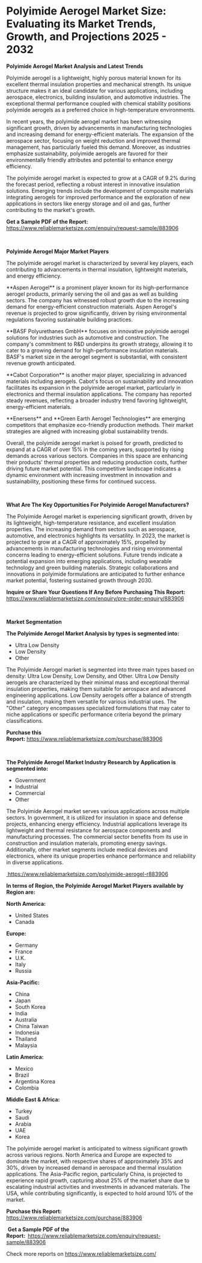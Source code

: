 <p><h1>Polyimide Aerogel Market Size: Evaluating its Market Trends, Growth, and Projections 2025 - 2032</h1></p><p><strong>Polyimide Aerogel Market Analysis and Latest Trends</strong></p>
<p><p>Polyimide aerogel is a lightweight, highly porous material known for its excellent thermal insulation properties and mechanical strength. Its unique structure makes it an ideal candidate for various applications, including aerospace, electronics, building insulation, and automotive industries. The exceptional thermal performance coupled with chemical stability positions polyimide aerogels as a preferred choice in high-temperature environments.</p><p>In recent years, the polyimide aerogel market has been witnessing significant growth, driven by advancements in manufacturing technologies and increasing demand for energy-efficient materials. The expansion of the aerospace sector, focusing on weight reduction and improved thermal management, has particularly fueled this demand. Moreover, as industries emphasize sustainability, polyimide aerogels are favored for their environmentally friendly attributes and potential to enhance energy efficiency.</p><p>The polyimide aerogel market is expected to grow at a CAGR of 9.2% during the forecast period, reflecting a robust interest in innovative insulation solutions. Emerging trends include the development of composite materials integrating aerogels for improved performance and the exploration of new applications in sectors like energy storage and oil and gas, further contributing to the market's growth.</p></p>
<p><strong>Get a Sample PDF of the Report:&nbsp;</strong> <a href="https://www.reliablemarketsize.com/enquiry/request-sample/883906?utm_campaign=3516&utm_medium=2&utm_source=Github&utm_content=ia&utm_term=31032025&utm_id=polyimide-aerogel">https://www.reliablemarketsize.com/enquiry/request-sample/883906</a></p>
<p>&nbsp;</p>
<p><strong>Polyimide Aerogel Major Market Players</strong></p>
<p><p>The polyimide aerogel market is characterized by several key players, each contributing to advancements in thermal insulation, lightweight materials, and energy efficiency.</p><p>**Aspen Aerogel** is a prominent player known for its high-performance aerogel products, primarily serving the oil and gas as well as building sectors. The company has witnessed robust growth due to the increasing demand for energy-efficient construction materials. Aspen Aerogel's revenue is projected to grow significantly, driven by rising environmental regulations favoring sustainable building practices.</p><p>**BASF Polyurethanes GmbH** focuses on innovative polyimide aerogel solutions for industries such as automotive and construction. The company's commitment to R&D underpins its growth strategy, allowing it to cater to a growing demand for high-performance insulation materials. BASF's market size in the aerogel segment is substantial, with consistent revenue growth anticipated.</p><p>**Cabot Corporation** is another major player, specializing in advanced materials including aerogels. Cabot's focus on sustainability and innovation facilitates its expansion in the polyimide aerogel market, particularly in electronics and thermal insulation applications. The company has reported steady revenues, reflecting a broader industry trend favoring lightweight, energy-efficient materials.</p><p>**Enersens** and **Green Earth Aerogel Technologies** are emerging competitors that emphasize eco-friendly production methods. Their market strategies are aligned with increasing global sustainability trends.</p><p>Overall, the polyimide aerogel market is poised for growth, predicted to expand at a CAGR of over 15% in the coming years, supported by rising demands across various sectors. Companies in this space are enhancing their products' thermal properties and reducing production costs, further driving future market potential. This competitive landscape indicates a dynamic environment with increasing investment in innovation and sustainability, positioning these firms for continued success.</p></p>
<p>&nbsp;</p>
<p><strong>What Are The Key Opportunities For Polyimide Aerogel Manufacturers?</strong></p>
<p><p>The Polyimide Aerogel market is experiencing significant growth, driven by its lightweight, high-temperature resistance, and excellent insulation properties. The increasing demand from sectors such as aerospace, automotive, and electronics highlights its versatility. In 2023, the market is projected to grow at a CAGR of approximately 15%, propelled by advancements in manufacturing technologies and rising environmental concerns leading to energy-efficient solutions. Future trends indicate a potential expansion into emerging applications, including wearable technology and green building materials. Strategic collaborations and innovations in polyimide formulations are anticipated to further enhance market potential, fostering sustained growth through 2030.</p></p>
<p><strong>Inquire or Share Your Questions If Any Before Purchasing This Report:</strong> <a href="https://www.reliablemarketsize.com/enquiry/pre-order-enquiry/883906?utm_campaign=3516&utm_medium=2&utm_source=Github&utm_content=ia&utm_term=31032025&utm_id=polyimide-aerogel">https://www.reliablemarketsize.com/enquiry/pre-order-enquiry/883906</a></p>
<p>&nbsp;</p>
<p><strong>Market Segmentation</strong></p>
<p><strong>The Polyimide Aerogel Market Analysis by types is segmented into:</strong></p>
<p><ul><li>Ultra Low Density</li><li>Low Density</li><li>Other</li></ul></p>
<p><p>The Polyimide Aerogel market is segmented into three main types based on density: Ultra Low Density, Low Density, and Other. Ultra Low Density aerogels are characterized by their minimal mass and exceptional thermal insulation properties, making them suitable for aerospace and advanced engineering applications. Low Density aerogels offer a balance of strength and insulation, making them versatile for various industrial uses. The "Other" category encompasses specialized formulations that may cater to niche applications or specific performance criteria beyond the primary classifications.</p></p>
<p><strong>Purchase this Report:&nbsp;</strong><a href="https://www.reliablemarketsize.com/purchase/883906?utm_campaign=3516&utm_medium=2&utm_source=Github&utm_content=ia&utm_term=31032025&utm_id=polyimide-aerogel">https://www.reliablemarketsize.com/purchase/883906</a></p>
<p>&nbsp;</p>
<p><strong>The Polyimide Aerogel Market Industry Research by Application is segmented into:</strong></p>
<p><ul><li>Government</li><li>Industrial</li><li>Commercial</li><li>Other</li></ul></p>
<p><p>The Polyimide Aerogel market serves various applications across multiple sectors. In government, it is utilized for insulation in space and defense projects, enhancing energy efficiency. Industrial applications leverage its lightweight and thermal resistance for aerospace components and manufacturing processes. The commercial sector benefits from its use in construction and insulation materials, promoting energy savings. Additionally, other market segments include medical devices and electronics, where its unique properties enhance performance and reliability in diverse applications.</p></p>
<p><a href="https://www.reliablemarketsize.com/polyimide-aerogel-r883906?utm_campaign=3516&utm_medium=2&utm_source=Github&utm_content=ia&utm_term=31032025&utm_id=polyimide-aerogel">&nbsp;https://www.reliablemarketsize.com/polyimide-aerogel-r883906</a></p>
<p><strong>In terms of Region, the Polyimide Aerogel Market Players available by Region are:</strong></p>
<p>
    <p> <strong> North America: </strong>
        <ul>
            <li>United States</li>
            <li>Canada</li>
        </ul>
        </p> 
    <p> <strong> Europe: </strong>
        <ul>
            <li>Germany</li>
            <li>France</li>
            <li>U.K.</li>
            <li>Italy</li>
            <li>Russia</li>
        </ul>
        </p> 
    <p> <strong> Asia-Pacific: </strong>
        <ul>
            <li>China</li>
            <li>Japan</li>
            <li>South Korea</li>
            <li>India</li>
            <li>Australia</li>
            <li>China Taiwan</li>
            <li>Indonesia</li>
            <li>Thailand</li>
            <li>Malaysia</li>
        </ul>
        </p> 
    <p> <strong> Latin America: </strong>
        <ul>
            <li>Mexico</li>
            <li>Brazil</li>
            <li>Argentina Korea</li>
            <li>Colombia</li>
        </ul>
        </p> 
    <p> <strong> Middle East & Africa: </strong>
        <ul>
            <li>Turkey</li>
            <li>Saudi</li>
            <li>Arabia</li>
            <li>UAE</li>
            <li>Korea</li>
        </ul>
    </p>
    </p>
<p><p>The polyimide aerogel market is anticipated to witness significant growth across various regions. North America and Europe are expected to dominate the market, with respective shares of approximately 35% and 30%, driven by increased demand in aerospace and thermal insulation applications. The Asia-Pacific region, particularly China, is projected to experience rapid growth, capturing about 25% of the market share due to escalating industrial activities and investments in advanced materials. The USA, while contributing significantly, is expected to hold around 10% of the market.</p></p>
<p><strong>Purchase this Report: </strong><a href="https://www.reliablemarketsize.com/purchase/883906?utm_campaign=3516&utm_medium=2&utm_source=Github&utm_content=ia&utm_term=31032025&utm_id=polyimide-aerogel">https://www.reliablemarketsize.com/purchase/883906</a></p>
<p>&nbsp;<strong>Get a Sample PDF of the Report:&nbsp;&nbsp;</strong><a href="https://www.reliablemarketsize.com/enquiry/request-sample/883906?utm_campaign=3516&utm_medium=2&utm_source=Github&utm_content=ia&utm_term=31032025&utm_id=polyimide-aerogel">https://www.reliablemarketsize.com/enquiry/request-sample/883906</a></p>
<p><strong></strong></p>
<p>Check more reports on <a href="https://www.reliablemarketsize.com/?utm_campaign=3516&utm_medium=2&utm_source=Github&utm_content=ia&utm_term=31032025&utm_id=polyimide-aerogel">https://www.reliablemarketsize.com/</a></p>